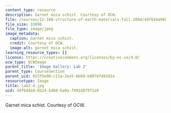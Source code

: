 ```yaml
---
content_type: resource
description: Garnet mica schist. Courtesy of OCW.
file: /courses/12-108-structure-of-earth-materials-fall-2004/49f644a96b24bd686a0af991d87971a9_lab2-4.jpg
file_size: 33696
file_type: image/jpeg
image_metadata:
  caption: Garnet mica schist.
  credit: Courtesy of OCW.
  image-alt: garnet mica schist.
learning_resource_types: []
license: https://creativecommons.org/licenses/by-nc-sa/4.0/
ocw_type: OCWImage
parent_title: 'Image Gallery: Lab 2'
parent_type: CourseSection
parent_uid: 025f5e90-c11a-2ee5-6b09-b097d7d93d2a
resourcetype: Image
title: lab2-4.jpg
uid: 49f644a9-6b24-bd68-6a0a-f991d87971a9
---
```

Garnet mica schist. Courtesy of OCW.